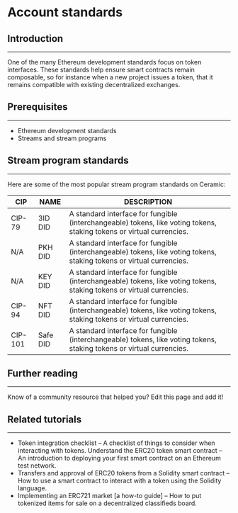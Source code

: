 # Account standards

## Introduction

---

One of the many Ethereum development standards focus on token interfaces. These standards help ensure smart contracts remain composable, so for instance when a new project issues a token, that it remains compatible with existing decentralized exchanges.

## Prerequisites

---

- Ethereum development standards
- Streams and stream programs

## Stream program standards

---

Here are some of the most popular stream program standards on Ceramic:

| CIP | NAME | DESCRIPTION |
| ---- | ----- | ----------- |
| CIP-79 | 3ID DID | A standard interface for fungible (interchangeable) tokens, like voting tokens, staking tokens or virtual currencies. |
| N/A | PKH DID | A standard interface for fungible (interchangeable) tokens, like voting tokens, staking tokens or virtual currencies. |
| N/A | KEY DID | A standard interface for fungible (interchangeable) tokens, like voting tokens, staking tokens or virtual currencies. |
| CIP-94 | NFT DID | A standard interface for fungible (interchangeable) tokens, like voting tokens, staking tokens or virtual currencies. |
| CIP-101 | Safe DID | A standard interface for fungible (interchangeable) tokens, like voting tokens, staking tokens or virtual currencies. |


## Further reading

---

Know of a community resource that helped you? Edit this page and add it!

## Related tutorials

---

- Token integration checklist – A checklist of things to consider when interacting with tokens.
Understand the ERC20 token smart contract – An introduction to deploying your first smart contract on an Ethereum test network.
- Transfers and approval of ERC20 tokens from a Solidity smart contract – How to use a smart contract to interact with a token using the Solidity language.
- Implementing an ERC721 market [a how-to guide] – How to put tokenized items for sale on a decentralized classifieds board.
